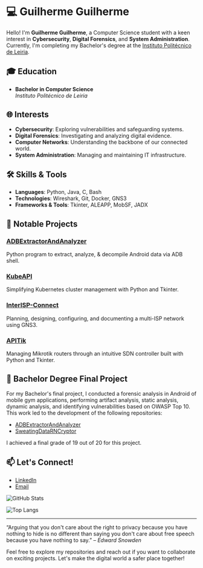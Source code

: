 # 💻 Guilherme Guilherme

Hello! I'm **Guilherme Guilherme**, a Computer Science student with a keen interest in **Cybersecurity**, **Digital Forensics**, and **System Administration**. Currently, I'm completing my Bachelor's degree at the [Instituto Politécnico de Leiria](https://www.ipleiria.pt/).

## 🎓 Education
- **Bachelor in Computer Science**  
  *Instituto Politécnico de Leiria*

## 🌐 Interests
- **Cybersecurity**: Exploring vulnerabilities and safeguarding systems.
- **Digital Forensics**: Investigating and analyzing digital evidence.
- **Computer Networks**: Understanding the backbone of our connected world.
- **System Administration**: Managing and maintaining IT infrastructure.

## 🛠️ Skills & Tools
- **Languages**: Python, Java, C, Bash
- **Technologies**: Wireshark, Git, Docker, GNS3
- **Frameworks & Tools**: Tkinter, ALEAPP, MobSF, JADX

## 📂 Notable Projects
### [ADBExtractorAndAnalyzer](https://github.com/guilhermegui08/ADBExtractorAndAnalyzer)
Python program to extract, analyze, & decompile Android data via ADB shell.

### [KubeAPI](https://github.com/guilhermegui08/KubeAPI)
Simplifying Kubernetes cluster management with Python and Tkinter.

### [InterISP-Connect](https://github.com/guilhermegui08/InterISP-Connect)
Planning, designing, configuring, and documenting a multi-ISP network using GNS3.

### [APITik](https://github.com/guilhermegui08/APITik)
Managing Mikrotik routers through an intuitive SDN controller built with Python and Tkinter.

## 📱 Bachelor Degree Final Project
For my Bachelor's final project, I conducted a forensic analysis in Android of mobile gym applications, performing artifact analysis, static analysis, dynamic analysis, and identifying vulnerabilities based on OWASP Top 10. This work led to the development of the following repositories:

- [ADBExtractorAndAnalyzer](https://github.com/labcif/ADBExtractorAndAnalyzer)
- [SweatingDataRNCryptor](https://github.com/labcif/SweatingDataRNCryptor)

I achieved a final grade of 19 out of 20 for this project.

## 📫 Let's Connect!
- [LinkedIn](https://www.linkedin.com/in/guilherme-guilherme-103a26240/)
- [Email](guilhermeguilherme08@gmail.com)

![GitHub Stats](https://github-readme-stats.vercel.app/api?username=guilhermegui08&show_icons=true&theme=radical)

![Top Langs](https://github-readme-stats.vercel.app/api/top-langs/?username=guilhermegui08&layout=compact&theme=radical)

---

“Arguing that you don't care about the right to privacy because you have nothing to hide is no different than saying you don't care about free speech because you have nothing to say.” – *Edward Snowden*

Feel free to explore my repositories and reach out if you want to collaborate on exciting projects. Let's make the digital world a safer place together!
